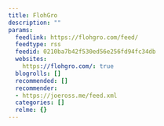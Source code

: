 ```yaml
---
title: FlohGro
description: ""
params:
  feedlink: https://flohgro.com/feed/
  feedtype: rss
  feedid: 0210ba7b42f530ed56e256fd94fc34db
  websites:
    https://flohgro.com/: true
  blogrolls: []
  recommended: []
  recommender:
  - https://joeross.me/feed.xml
  categories: []
  relme: {}
---
```

